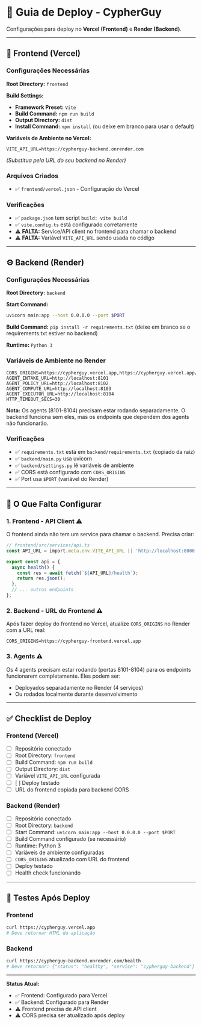 # 🚀 Guia de Deploy - CypherGuy

Configurações para deploy no **Vercel (Frontend)** e **Render (Backend)**.

---

## 📱 Frontend (Vercel)

### Configurações Necessárias

**Root Directory:** `frontend`

**Build Settings:**
- **Framework Preset:** `Vite`
- **Build Command:** `npm run build`
- **Output Directory:** `dist`
- **Install Command:** `npm install` (ou deixe em branco para usar o default)

**Variáveis de Ambiente no Vercel:**
```
VITE_API_URL=https://cypherguy-backend.onrender.com
```
*(Substitua pela URL do seu backend no Render)*

### Arquivos Criados

- ✅ `frontend/vercel.json` - Configuração do Vercel

### Verificações

- ✅ `package.json` tem script `build: vite build`
- ✅ `vite.config.ts` está configurado corretamente
- ⚠️ **FALTA:** Service/API client no frontend para chamar o backend
- ⚠️ **FALTA:** Variável `VITE_API_URL` sendo usada no código

---

## ⚙️ Backend (Render)

### Configurações Necessárias

**Root Directory:** `backend`

**Start Command:**
```bash
uvicorn main:app --host 0.0.0.0 --port $PORT
```

**Build Command:** `pip install -r requirements.txt` (deixe em branco se o requirements.txt estiver no backend)

**Runtime:** `Python 3`

### Variáveis de Ambiente no Render

```
CORS_ORIGINS=https://cypherguy.vercel.app,https://cypherguy.vercel.app/*
AGENT_INTAKE_URL=http://localhost:8101
AGENT_POLICY_URL=http://localhost:8102
AGENT_COMPUTE_URL=http://localhost:8103
AGENT_EXECUTOR_URL=http://localhost:8104
HTTP_TIMEOUT_SECS=30
```

**Nota:** Os agents (8101-8104) precisam estar rodando separadamente. O backend funciona sem eles, mas os endpoints que dependem dos agents não funcionarão.

### Verificações

- ✅ `requirements.txt` está em `backend/requirements.txt` (copiado da raiz)
- ✅ `backend/main.py` usa uvicorn
- ✅ `backend/settings.py` lê variáveis de ambiente
- ✅ CORS está configurado com `CORS_ORIGINS`
- ✅ Port usa `$PORT` (variável do Render)

---

## 🔧 O Que Falta Configurar

### 1. **Frontend - API Client** ⚠️

O frontend ainda não tem um service para chamar o backend. Precisa criar:

```typescript
// frontend/src/services/api.ts
const API_URL = import.meta.env.VITE_API_URL || 'http://localhost:8000';

export const api = {
  async health() {
    const res = await fetch(`${API_URL}/health`);
    return res.json();
  },
  // ... outros endpoints
};
```

### 2. **Backend - URL do Frontend** ⚠️

Após fazer deploy do frontend no Vercel, atualize `CORS_ORIGINS` no Render com a URL real:
```
CORS_ORIGINS=https://cypherguy-frontend.vercel.app
```

### 3. **Agents** ⚠️

Os 4 agents precisam estar rodando (portas 8101-8104) para os endpoints funcionarem completamente. Eles podem ser:
- Deployados separadamente no Render (4 serviços)
- Ou rodados localmente durante desenvolvimento

---

## ✅ Checklist de Deploy

### Frontend (Vercel)
- [ ] Repositório conectado
- [ ] Root Directory: `frontend`
- [ ] Build Command: `npm run build`
- [ ] Output Directory: `dist`
- [ ] Variável `VITE_API_URL` configurada
- [ ] [ ] Deploy testado
- [ ] URL do frontend copiada para backend CORS

### Backend (Render)
- [ ] Repositório conectado
- [ ] Root Directory: `backend`
- [ ] Start Command: `uvicorn main:app --host 0.0.0.0 --port $PORT`
- [ ] Build Command configurado (se necessário)
- [ ] Runtime: Python 3
- [ ] Variáveis de ambiente configuradas
- [ ] `CORS_ORIGINS` atualizado com URL do frontend
- [ ] Deploy testado
- [ ] Health check funcionando

---

## 🧪 Testes Após Deploy

### Frontend
```bash
curl https://cypherguy.vercel.app
# Deve retornar HTML da aplicação
```

### Backend
```bash
curl https://cypherguy-backend.onrender.com/health
# Deve retornar: {"status": "healthy", "service": "cypherguy-backend"}
```

---

**Status Atual:**
- ✅ Frontend: Configurado para Vercel
- ✅ Backend: Configurado para Render
- ⚠️ Frontend precisa de API client
- ⚠️ CORS precisa ser atualizado após deploy

